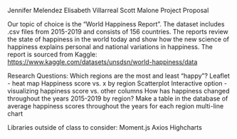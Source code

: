 Jennifer Melendez
Elisabeth Villarreal
Scott Malone
Project Proposal 

Our topic of choice is the “World Happiness Report”.
The dataset includes .csv files from 2015-2019 and consists of 156 countries.
The reports review the state of happiness in the world today and show how the new science of happiness explains personal and national variations in happiness.
The report is sourced from Kaggle: https://www.kaggle.com/datasets/unsdsn/world-happiness/data

Research Questions:
Which regions are the most and least “happy”?
Leaflet -  heat map
Happiness score vs. x by region
Scatterplot
Interactive option - visualizing happiness score vs. other columns
How has happiness changed throughout the years 2015-2019 by region?
Make a table in the database of average happiness scores throughout the years for each region
multi-line chart

Libraries outside of class to consider:
Moment.js
Axios
Highcharts

